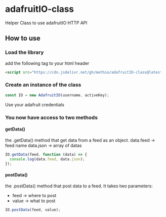 # adafruitIO-class
Helper Class to use adafruitIO HTTP API


## How to use

### Load the library
add the following tag to your html header
```html
<script src="https://cdn.jsdelivr.net/gh/methio/adafruitIO-class@latest/index.js"></script>
```

### Create an instance of the class 
```javascript
const IO = new AdafruitIO(username, activeKey);
```
Use your adafruit credentials

### You now have access to two methods 

#### getData()
the .getData() method that get data from a feed as an object.
data.feed -> feed name 
data.json -> array of datas

```javascript
IO.getData(feed, function (data) => {
  console.log(data.feed, data.json);
});
```

#### postData()
the .postData() method that post data to a feed.
It takes two parameters:
- feed → where to post
- value → what to post

```javascript
IO.postData(feed, value);
```
